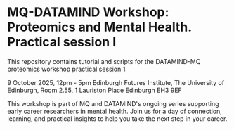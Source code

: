 # MQ-DATAMIND Workshop: Proteomics and Mental Health. Practical session I

This repository contains tutorial and scripts for the DATAMIND-MQ proteomics workshop practical session 1.

9 October 2025, 12pm - 5pm
Edinburgh Futures Institute, The University of Edinburgh, Room 2.55, 1 Lauriston Place Edinburgh EH3 9EF

This workshop is part of MQ and DATAMIND's ongoing series supporting early career researchers in mental health. 
Join us for a day of connection, learning, and practical insights to help you take the next step in your career.
